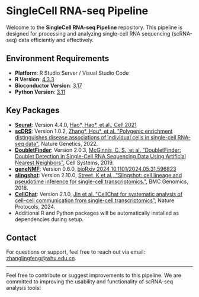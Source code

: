 # SingleCell RNA-seq Pipeline

Welcome to the **SingleCell RNA-seq Pipeline** repository. This pipeline is designed for processing and analyzing single-cell RNA sequencing (scRNA-seq) data efficiently and effectively.

## Environment Requirements

- **Platform**: R Studio Server / Visual Studio Code
- **R Version**: [4.3.3](https://cran.rstudio.com/bin/windows/base/old/4.3.3/)
- **Bioconductor Version**: [3.17](https://bioconductor.org/news/bioc_3_17_release/)
- **Python Version**: [3.11](https://www.python.org/downloads/release/python-3110/)

## Key Packages

- **[Seurat](https://satijalab.org/seurat/)**: Version 4.4.0, [Hao*, Hao*, et al., Cell 2021](https://www.cell.com/cell/fulltext/S0092-8674(21)00583-3?_returnURL=https%3A%2F%2Flinkinghub.elsevier.com%2Fretrieve%2Fpii%2FS0092867421005833%3Fshowall%3Dtrue)
- **[scDRS](https://github.com/martinjzhang/scDRS)**: Version 1.0.2, [Zhang*, Hou*, et al. "Polygenic enrichment distinguishes disease associations of individual cells in single-cell RNA-seq data"](https://www.nature.com/articles/s41588-022-01167-z), Nature Genetics, 2022.
- **[DoubletFinder](https://github.com/ekernf01/DoubletFinder)**: Version 2.0.3, [McGinnis, C. S., et al. "DoubletFinder: Doublet Detection in Single-Cell RNA Sequencing Data Using Artificial Nearest Neighbors"](https://www.cell.com/cell-systems/fulltext/S2405-4712(19)30073-0),  Cell Systems, 2019.
- **[geneNMF](https://github.com/carmonalab/GeneNMF)**: Version 0.6.0, [bioRxiv 2024 10.1101/2024.05.31.596823](https://www.biorxiv.org/content/10.1101/2024.05.31.596823v1)
- **[slingshot](https://github.com/kstreet13/slingshot)**: Version 2.10.0, [Street, K et al., "Slingshot: cell lineage and pseudotime inference for single-cell transcriptomics."](https://bmcgenomics.biomedcentral.com/articles/10.1186/s12864-018-4772-0), BMC Genomics, 2018.
- **[CellChat](https://github.com/jinworks/CellChat)**: Version 2.1.0, [Jin et al. "CellChat for systematic analysis of cell–cell communication from single-cell transcriptomics"](https://www.nature.com/articles/s41596-024-01045-4), Nature Protocols, 2024.
- Additional R and Python packages will be automatically installed as dependencies during setup.

## Contact

For questions or support, feel free to reach out via email: [zhanglingfeng@whu.edu.cn](mailto:zhanglingfeng@whu.edu.cn).

---

Feel free to contribute or suggest improvements to this pipeline. We are committed to improving the usability and functionality of scRNA-seq analysis tools!

